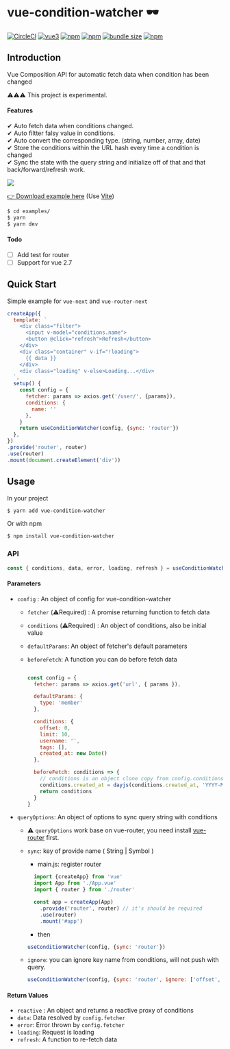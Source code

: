 # vue-condition-watcher 🕶

[![CircleCI](https://circleci.com/gh/runkids/vue-condition-watcher.svg?style=svg)](https://circleci.com/gh/runkids/vue-condition-watcher) [![vue3](https://img.shields.io/badge/vue-3.x-brightgreen.svg)](https://vuejs.org/) [![npm](https://img.shields.io/npm/v/vue-condition-watcher.svg)](https://www.npmjs.com/package/vue-condition-watcher)  [![npm](https://img.shields.io/npm/dt/vue-condition-watcher.svg)](https://www.npmjs.com/package/vue-condition-watcher) [![bundle size](https://badgen.net/bundlephobia/minzip/vue-condition-watcher)](https://bundlephobia.com/result?p=vue-condition-watcher) [![npm](https://img.shields.io/npm/l/vue-condition-watcher.svg)](https://github.com/runkids/vue-condition-watcher/blob/master/LICENSE)

## Introduction
Vue Composition API for automatic fetch data when condition has been changed

⚠️⚠️⚠️ This project is experimental.

#### Features
  ✔ Auto fetch data when conditions changed.<br>
  ✔ Auto filtter falsy value in conditions.<br>
  ✔ Auto convert the corresponding type. (string, number, array, date)<br>
  ✔ Store the conditions within the URL hash every time a condition is changed<br>
  ✔ Sync the state with the query string and initialize off of that and that back/forward/refresh work.

  <img src="https://github.com/runkids/vue-condition-watcher/blob/master/examples/vue-conditions-watcher.gif?raw=true"/>

[👉 Download example here](https://github.com/runkids/vue-condition-watcher/tree/master/examples) (Use [Vite](https://github.com/vuejs/vite))
```bash
$ cd examples/
$ yarn 
$ yarn dev
````

#### Todo
  - [ ] Add test for router
  - [ ] Support for vue 2.7
  
## Quick Start

Simple example for `vue-next` and `vue-router-next`
```javascript
createApp({
  template: `
    <div class="filter">
      <input v-model="conditions.name">
      <button @click="refresh">Refresh</button>
    </div>
    <div class="container" v-if="!loading">
      {{ data }}
    </div>
    <div class="loading" v-else>Loading...</div>
  `,
  setup() {
    const config = {
      fetcher: params => axios.get('/user/', {params}),
      conditions: {
        name: ''
      },
    }
    return useConditionWatcher(config, {sync: 'router'})
  },
})
.provide('router', router)
.use(router)
.mount(document.createElement('div'))
```

## Usage
In your project
```bash
$ yarn add vue-condition-watcher
```
Or with npm
```bash
$ npm install vue-condition-watcher
```

### API

```js
const { conditions, data, error, loading, refresh } = useConditionWatcher(config, queryOptions)
```

#### Parameters

- `config` : An object of config for vue-condition-watcher
  * `fetcher` (⚠️Required) : A promise returning function to fetch data
  * `conditions` (⚠️Required) : An object of conditions, also be initial value
  * `defaultParams`: An object of fetcher's default parameters
  * `beforeFetch`: A function you can do before fetch data

    ```javascript

    const config = {
      fetcher: params => axios.get('url', { params }),

      defaultParams: {
        type: 'member'
      },

      conditions: {
        offset: 0,
        limit: 10,
        username: '',
        tags: [],
        created_at: new Date()
      },

      beforeFetch: conditions => {
        // conditions is an object clone copy from config.conditions
        conditions.created_at = dayjs(conditions.created_at, 'YYYY-MM-DD');
        return conditions
      }
    }
    ```
  
* `queryOptions`: An object of options to sync query string with conditions
  * ⚠️ `queryOptions` work base on vue-router, you need install [vue-router](https://www.npmjs.com/package/vue-router/v/4.0.0-alpha.12) first.
  * `sync`: key of provide name ( String | Symbol )
    * main.js: register router
    ```javascript
      import {createApp} from 'vue'
      import App from './App.vue'
      import { router } from './router'

      const app = createApp(App)
        .provide('router', router) // it's should be required
        .use(router)
        .mount('#app')
    ```
    * then
    ```javascript
    useConditionWatcher(config, {sync: 'router'})
    ```

  * `ignore`: you can ignore key name from conditions, will not push with query.

    ```javascript
    useConditionWatcher(config, {sync: 'router', ignore: ['offset', 'limit']})
    ```
   

#### Return Values
- `reactive` : An object and returns a reactive proxy of conditions
- `data`: Data resolved by `config.fetcher`
- `error`: Error thrown by `config.fetcher`  
- `loading`: Request is loading
- `refresh`: A function to re-fetch data  
